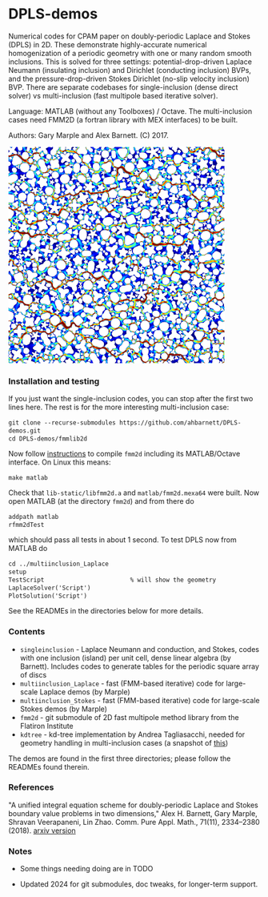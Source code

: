 # DPLS-demos

Numerical codes for CPAM paper on doubly-periodic Laplace and Stokes (DPLS)
in 2D. These demonstrate highly-accurate
numerical homogenization of a periodic geometry with one or many random smooth 
inclusions. This is solved for three settings:
potential-drop-driven Laplace Neumann (insulating inclusion) and
Dirichlet (conducting inclusion) BVPs,
and the pressure-drop-driven Stokes Dirichlet (no-slip velocity inclusion) BVP.
There are separate codebases for single-inclusion (dense direct solver) vs multi-inclusion (fast multipole based iterative solver).

Language: MATLAB (without any Toolboxes) / Octave. The multi-inclusion cases need FMM2D (a fortran library with MEX interfaces) to be built.

Authors: Gary Marple and Alex Barnett.  (C) 2017.

![doubly-periodic Stokes flow speed for 1000 inclusions](images/stokesK1e3.png)

### Installation and testing

If you just want the single-inclusion codes, you can stop after the first two lines here. The rest is for the more interesting multi-inclusion case:

```
git clone --recurse-submodules https://github.com/ahbarnett/DPLS-demos.git
cd DPLS-demos/fmmlib2d
```
Now follow [instructions](https://fmm2d.readthedocs.io/en/latest/install.html) to compile `fmm2d` including its MATLAB/Octave interface. On Linux this means:
```
make matlab
```
Check that `lib-static/libfmm2d.a` and `matlab/fmm2d.mexa64` were built.
Now open MATLAB (at the directory `fmm2d`) and from there do
```
addpath matlab
rfmm2dTest
```
which should pass all tests in about 1 second.
To test DPLS now from MATLAB do
```
cd ../multiinclusion_Laplace
setup
TestScript                        % will show the geometry
LaplaceSolver('Script')
PlotSolution('Script')
```
See the READMEs in the directories below for more details.


### Contents

  * `singleinclusion` - Laplace Neumann and conduction, and Stokes, codes with one inclusion (island) per unit cell, dense linear algebra (by Barnett). Includes codes to generate tables for the periodic square array of discs  
  * `multiinclusion_Laplace` - fast (FMM-based iterative) code for large-scale Laplace demos (by Marple)  
  * `multiinclusion_Stokes` - fast (FMM-based iterative) code for large-scale Stokes demos (by Marple)  
  * `fmm2d` - git submodule of 2D fast multipole method library from the Flatiron Institute  
  * `kdtree` - kd-tree implementation by Andrea Tagliasacchi, needed for geometry handling in multi-inclusion cases (a snapshot of [this](https://github.com/ataiya/kdtree))  

The demos are found in the first three directories; please follow the READMEs found therein.

### References

"A unified integral equation scheme for doubly-periodic Laplace and Stokes boundary value problems in two dimensions,"
Alex H. Barnett, Gary Marple, Shravan Veerapaneni, Lin Zhao.
Comm. Pure Appl. Math., 71(11), 2334–2380 (2018).
[arxiv version](https://arxiv.org/abs/1611.08038)

### Notes

* Some things needing doing are in TODO

* Updated 2024 for git submodules, doc tweaks, for longer-term support.

